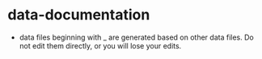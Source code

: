 # data-documentation

- data files beginning with _ are generated based on other data files. Do not edit them directly, or you will lose your edits. 

